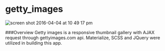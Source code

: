 # getty_images

![screen shot 2016-04-04 at 10 49 17 pm](https://cloud.githubusercontent.com/assets/14135082/14277539/430c468c-fabf-11e5-9632-7557199d253f.png)

###Overview 
Getty images is a responsive thumbnail gallery with AJAX request through gettyimages.com api. Materialize, SCSS and JQuery were utilized in building this app.

